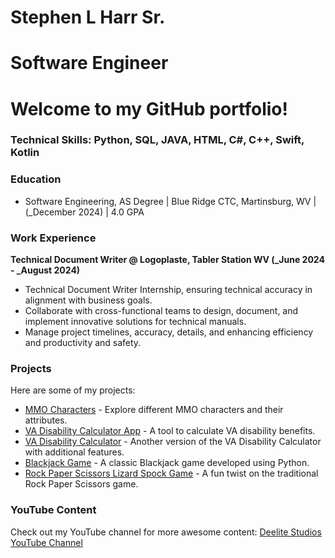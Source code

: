 # Stephen L Harr Sr.
# Software Engineer
# Welcome to my GitHub portfolio!

### Technical Skills: Python, SQL, JAVA, HTML, C#, C++, Swift, Kotlin

### Education
- Software Engineering, AS Degree | Blue Ridge CTC, Martinsburg, WV | (_December 2024) | 4.0 GPA

### Work Experience
**Technical Document Writer @ Logoplaste, Tabler Station WV (_June 2024 - _August 2024)**
-	Technical Document Writer Internship, ensuring technical accuracy in alignment with business goals.
-	Collaborate with cross-functional teams to design, document, and implement innovative solutions for technical manuals.
-	Manage project timelines, accuracy, details, and enhancing efficiency and productivity and safety.


### Projects
Here are some of my projects:

- [MMO Characters](https://github.com/slharr/mmo_characters) - Explore different MMO characters and their attributes.
- [VA Disability Calculator App](https://github.com/slharr/VA-Disability-Calculator-App) - A tool to calculate VA disability benefits.
- [VA Disability Calculator](https://github.com/slharr/VA_Disability_Calculator) - Another version of the VA Disability Calculator with additional features.
- [Blackjack Game](https://github.com/slharr/Blackjack-Game) - A classic Blackjack game developed using Python.
- [Rock Paper Scissors Lizard Spock Game](https://github.com/slharr/Rock-Paper-Scissors-Lizard-Spock-Game) - A fun twist on the traditional Rock Paper Scissors game.

### YouTube Content
Check out my YouTube channel for more awesome content: [Deelite Studios YouTube Channel](https://www.youtube.com/@deelitestudios)

